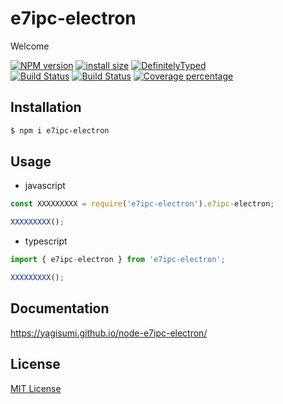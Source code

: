 # e7ipc-electron

Welcome

[![NPM version][npm-image]][npm-url] [![install size][packagephobia-image]][packagephobia-url] [![DefinitelyTyped][dts-image]][dts-url]  
[![Build Status][travis-image]][travis-url] [![Build Status][appveyor-image]][appveyor-url] [![Coverage percentage][coveralls-image]][coveralls-url]

## Installation

```sh
$ npm i e7ipc-electron
```

## Usage

- javascript

```js
const XXXXXXXXX = require('e7ipc-electron').e7ipc-electron;

XXXXXXXXX();
```

- typescript

```ts
import { e7ipc-electron } from 'e7ipc-electron';

XXXXXXXXX();
```

## Documentation

https://yagisumi.github.io/node-e7ipc-electron/

## License

[MIT License](https://opensource.org/licenses/MIT)

[npm-image]: https://img.shields.io/npm/v/e7ipc-electron.svg?style=flat-square
[npm-url]: https://npmjs.org/package/e7ipc-electron
[packagephobia-image]: https://flat.badgen.net/packagephobia/install/e7ipc-electron
[packagephobia-url]: https://packagephobia.now.sh/result?p=e7ipc-electron
[travis-image]: https://img.shields.io/travis/yagisumi/node-e7ipc-electron.svg?style=flat-square
[travis-url]: https://travis-ci.org/yagisumi/node-e7ipc-electron
[appveyor-image]: https://img.shields.io/appveyor/ci/yagisumi/node-e7ipc-electron.svg?logo=appveyor&style=flat-square
[appveyor-url]: https://ci.appveyor.com/project/yagisumi/node-e7ipc-electron
[coveralls-image]: https://img.shields.io/coveralls/yagisumi/node-e7ipc-electron.svg?style=flat-square
[coveralls-url]: https://coveralls.io/github/yagisumi/node-e7ipc-electron?branch=master
[dts-image]: https://img.shields.io/badge/DefinitelyTyped-.d.ts-blue.svg?style=flat-square
[dts-url]: http://definitelytyped.org
